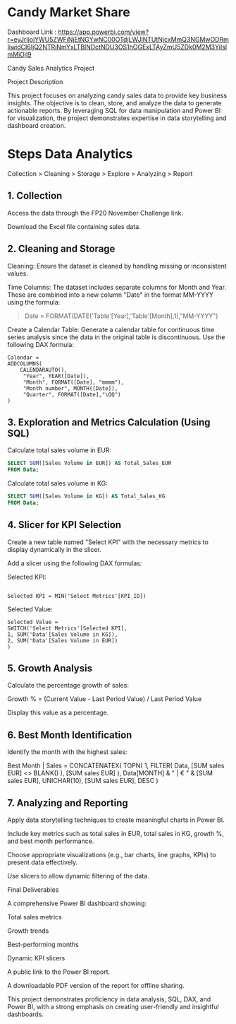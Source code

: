 
# Candy Market Share

Dashboard Link : https://app.powerbi.com/view?r=eyJrIjoiYWU5ZWFiNjEtNGYwNC00OTdjLWJlNTUtNjcxMmQ3NGMwODRmIiwidCI6IjQ2NTRiNmYxLTBlNDctNDU3OS1hOGExLTAyZmU5ZDk0M2M3YiIsImMiOjl9

Candy Sales Analytics Project

Project Description

This project focuses on analyzing candy sales data to provide key business insights. The objective is to clean, store, and analyze the data to generate actionable reports. By leveraging SQL for data manipulation and Power BI for visualization, the project demonstrates expertise in data storytelling and dashboard creation.

# Steps Data Analytics
Collection > Cleaning > Storage > Explore > Analyzing > Report 

## 1. Collection

Access the data through the FP20 November Challenge link.

Download the Excel file containing sales data.

## 2. Cleaning and Storage

Cleaning: Ensure the dataset is cleaned by handling missing or inconsistent values.

Time Columns: The dataset includes separate columns for Month and Year. These are combined into a new column "Date" in the format MM-YYYY using the formula:

> Date = FORMAT(DATE('Table'[Year],'Table'[Month],1),"MM-YYYY")

Create a Calendar Table: Generate a calendar table for continuous time series analysis since the data in the original table is discontinuous. Use the following DAX formula:
```DAX
Calendar =
ADDCOLUMNS(
    CALENDARAUTO(),
     "Year", YEAR([Date]),
     "Month", FORMAT([Date], "mmmm"),
     "Month number", MONTH([Date]),
     "Quarter", FORMAT([Date],"\QQ")
)
```
## 3. Exploration and Metrics Calculation (Using SQL)

Calculate total sales volume in EUR:

```SQL
SELECT SUM([Sales Volume in EUR]) AS Total_Sales_EUR
FROM Data;
```

Calculate total sales volume in KG:
```SQL
SELECT SUM([Sales Volume in KG]) AS Total_Sales_KG
FROM Data;
```
## 4. Slicer for KPI Selection

Create a new table named "Select KPI" with the necessary metrics to display dynamically in the slicer.

Add a slicer using the following DAX formulas:

Selected KPI:
```DAX

Selected KPI = MIN('Select Metrics'[KPI_ID])
```
Selected Value:
```DAX
Selected Value =
SWITCH('Select Metrics'[Selected KPI],
1, SUM('Data'[Sales Volume in KG]),
2, SUM('Data'[Sales Volume in EUR])
)
```
## 5. Growth Analysis

Calculate the percentage growth of sales:

Growth % = (Current Value - Last Period Value) / Last Period Value

Display this value as a percentage.

## 6. Best Month Identification

Identify the month with the highest sales:

Best Month | Sales =
CONCATENATEX(
    TOPN(
        1,
        FILTER(
            Data,
            [SUM sales EUR] <> BLANK()
        ),
    [SUM sales EUR]
    ),
    Data[MONTH] & " | € " & [SUM sales EUR],
    UNICHAR(10),
    [SUM sales EUR], DESC
)

## 7. Analyzing and Reporting

Apply data storytelling techniques to create meaningful charts in Power BI.

Include key metrics such as total sales in EUR, total sales in KG, growth %, and best month performance.

Choose appropriate visualizations (e.g., bar charts, line graphs, KPIs) to present data effectively.

Use slicers to allow dynamic filtering of the data.

Final Deliverables

A comprehensive Power BI dashboard showing:

Total sales metrics

Growth trends

Best-performing months

Dynamic KPI slicers

A public link to the Power BI report.

A downloadable PDF version of the report for offline sharing.

This project demonstrates proficiency in data analysis, SQL, DAX, and Power BI, with a strong emphasis on creating user-friendly and insightful dashboards.

